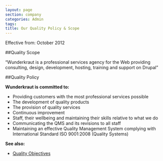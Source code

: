 ```yaml
---
layout: page
section: company
categories: Admin
tags:
title: Our Quality Policy & Scope
---
```


Effective from:
October 2012

##Quality Scope

“Wunderkraut is a professional services agency for the Web providing consulting, design, development, hosting, training and support on Drupal”


##Quality Policy

**Wunderkraut is committed to:**

- Providing customers with the most professional services possible
- The development of quality products
- The provision of quality services
- Continuous improvement
- Staff, their wellbeing and maintaining their skills relative to what we do
- Communicating the QMS and its revisions to all staff
- Maintaining an effective Quality Management System complying with International Standard ISO 9001:2008 (Quality Systems)

**See also:**

- [Quality Objectives](/working-at-wunderkraut/quality-management/quality-objectives/)
